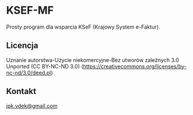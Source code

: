 # KSEF-MF
Prosty program dla wsparcia KSeF (Krajowy System e-Faktur).

## Licencja
Uznanie autorstwa-Użycie niekomercyjne-Bez utworów zależnych 3.0 Unported (CC BY-NC-ND 3.0) (https://creativecommons.org/licenses/by-nc-nd/3.0/deed.pl)

## Kontakt
jpk.vdek@gmail.com
